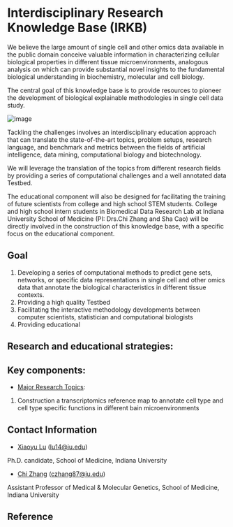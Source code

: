 # Interdisciplinary Research Knowledge Base (IRKB)


We believe the large amount of single cell and other omics data available in the public domain conceive valuable information in characterizing cellular biological properties in different tissue microenvironments, analogous analysis on which can provide substantial novel insights to the fundamental biological understanding in biochemistry, molecular and cell biology.

The central goal of this knowledge base is to provide resources to pioneer the development of biological explainable methodologies in single cell data study.

![image](https://github.com/zcslab/Brain_SC_2020summer_intern/blob/master/fig/scRNA_overview.jpg)

Tackling the challenges involves an interdisciplinary education approach that can translate the state-of-the-art topics, problem setups, research language, and benchmark and metrics between the fields of artificial intelligence, data mining, computational biology and biotechnology. 

We will leverage the translation of the topics from different research fields by providing a series of computational challenges and a well annotated data Testbed.

The educational component will also be designed for facilitating the training of future scientists from college and high school STEM students. College and high school intern students in Biomedical Data Research Lab at Indiana University School of Medicine (PI: Drs.Chi Zhang and Sha Cao) will be directly involved in the construction of this knowledge base, with a specific focus on the educational component.



## Goal

1. Developing a series of computational methods to predict gene sets, networks, or specific data representations in single cell and other omics data that annotate the biological characteristics in different tissue contexts.
2. Providing a high quality Testbed 
3. Facilitating the interactive methodology developments between computer scientists, statistician and computational biologists
4. Providing educational


## Research and educational strategies:


## Key components:

- [Major Research Topics](https://github.com/zcslab/IRKB/tree/master/Components):
1. Construction a transcriptomics reference map to annotate cell type and cell type specific functions in different bain microenvironments



## Contact Information

- [Xiaoyu Lu](https://zcslab.github.io/people/xiaoyu/)
(lu14@iu.edu)

Ph.D. candidate, School of Medicine, Indiana University

- [Chi Zhang](https://medicine.iu.edu/faculty/27057/zhang-chi)
(czhang87@iu.edu)

Assistant Professor of Medical & Molecular Genetics, School of Medicine, Indiana University


## Reference

<!--

#  Overview of Single Cell RNA-seq
# ![image](https://github.com/zcslab/Brain_SC_2020summer_intern/blob/master/fig/scRNA_overview.jpg)
-->
